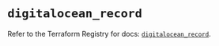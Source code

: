 # `digitalocean_record`

Refer to the Terraform Registry for docs: [`digitalocean_record`](https://registry.terraform.io/providers/digitalocean/digitalocean/2.60.0/docs/resources/record).
